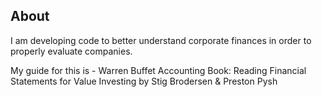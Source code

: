 ## About

I am developing code to better understand corporate finances in order to properly evaluate companies. 

My guide for this is - Warren Buffet Accounting Book: Reading Financial Statements for Value Investing by Stig Brodersen & Preston Pysh

